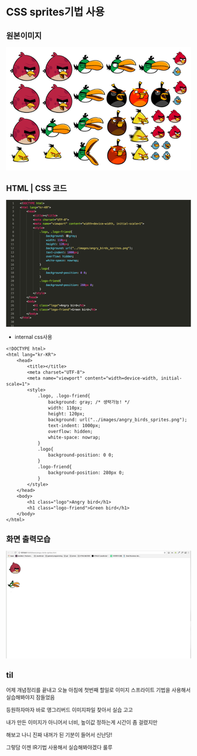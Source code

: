 # CSS sprites기법 사용



## 원본이미지 

![Alt text](images/angry_birds_sprites.png)


## HTML | CSS 코드 

![Alt text](images/sprites_code.png)

* internal css사용


```
<!DOCTYPE html>
<html lang="kr-KR">
    <head>
        <title></title>
        <meta charset="UTF-8">
        <meta name="viewport" content="width=device-width, initial-scale=1">
        <style>
            .logo, .logo-friend{
                background: gray; /* 생략가능! */
                width: 110px;
                height: 120px;
                background: url("../images/angry_birds_sprites.png");
                text-indent: 1000px;
                overflow: hidden;
                white-space: nowrap;
            }
            .logo{
                background-position: 0 0;
            }
            .logo-friend{
                background-position: 280px 0;
            }
        </style>
    </head>
    <body>
        <h1 class="logo">Angry bird</h1>
        <h1 class="logo-friend">Green bird</h1>
    </body>
</html>
```

## 화면 출력모습

![Alt text](images/sprites_exercise.png)






## til

어제 개념정리를 끝내고 오늘 아침에 첫번째 할일로 이미지 스프라이트 기법을 사용해서 실습해봐야지 잠들었음

등원하자마자 바로 앵그리버드 이미지파일 찾아서 실습 고고

내가 만든 이미지가 아니어서 너비, 높이값 정하는게 시간이 좀 걸렸지만 

해보고 나니 진짜 내꺼가 된 기분이 들어서 신난당!

그렇담 이젠 IR기법 사용해서 실습해봐야겠다 룰루
